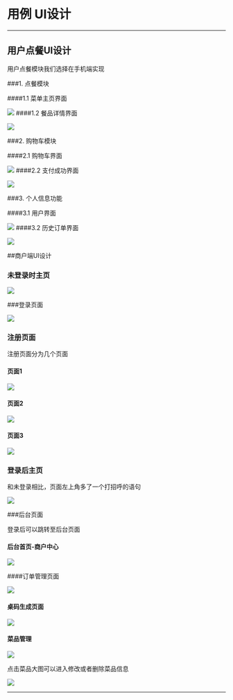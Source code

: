  # 用例 UI设计
-----
## 用户点餐UI设计

用户点餐模块我们选择在手机端实现

###1. 点餐模块

####1.1 菜单主页界面

![](../images/UI-android-menu.PNG)
####1.2 餐品详情界面

![](../images/UI-android-details.PNG)

###2. 购物车模块

####2.1 购物车界面

![](../images/UI-android-shopping.PNG)
####2.2 支付成功界面

![](../images/UI-android-succeed.PNG)

###3. 个人信息功能

####3.1 用户界面

![](../images/UI-android-user.PNG)
####3.2 历史订单界面

![](../images/UI-android-historyorder.PNG)

##商户端UI设计

### 未登录时主页

![](../images/商户_未登录首页.jpg)



###登录页面

![](../Images/商户_登录页面.jpg)



### 注册页面

注册页面分为几个页面

#### 页面1

![](../Images/商户_注册页面1.jpg)

#### 页面2

![](../Images/商户_注册页面2.jpg)

#### 页面3

![](../Images/商户_注册页面3.jpg)



### 登录后主页

和未登录相比，页面左上角多了一个打招呼的语句

![](../Images/商户_登录后首页.jpg)

###后台页面

登录后可以跳转至后台页面

#### 后台首页-商户中心

![](../Images/商户_后台首页.jpg)

####订单管理页面

![](../Images/商户_订单管理.jpg)



#### 桌码生成页面

![](../Images/商户_桌码生成.jpg)

#### 菜品管理

![](../Images/商户_菜品管理主页.jpg)

点击菜品大图可以进入修改或者删除菜品信息

![](../Images/商户_菜品详情&编辑.jpg)

 



---



